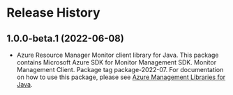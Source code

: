 # Release History

## 1.0.0-beta.1 (2022-06-08)

- Azure Resource Manager Monitor client library for Java. This package contains Microsoft Azure SDK for Monitor Management SDK. Monitor Management Client. Package tag package-2022-07. For documentation on how to use this package, please see [Azure Management Libraries for Java](https://aka.ms/azsdk/java/mgmt).
